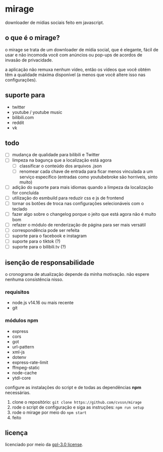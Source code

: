 # mirage

downloader de mídias sociais feito em javascript.

## o que é o mirage?

o mirage se trata de um downloader de mídia social, que é elegante, fácil de usar e não incomoda você com anúncios ou pop-ups de acordos de invasão de privacidade.

a aplicação não remuxa nenhum vídeo, então os vídeos que você obtém têm a qualidade máxima disponível (a menos que você altere isso nas configurações).

## suporte para

- twitter
- youtube / youtube music
- bilibili.com
- reddit
- vk

## todo

- [ ] mudança de qualidade para bilibili e Twitter
- [ ] limpeza na bagunça que a localização está agora
    - [ ] classificar o conteúdo dos arquivos .json
    - [ ] renomear cada chave de entrada para ficar menos vinculada a um serviço específico (entradas como youtubebroke são horríveis, sinto muito)
- [ ] adição do suporte para mais idiomas quando a limpeza da localização for concluída
- [ ] utilização do esmbuild para reduzir css e js de frontend
- [ ] tornar os botões de troca nas configurações selecionáveis ​​com o teclado
- [ ] fazer algo sobre o changelog porque o jeito que está agora não é muito bom
- [ ] refazer o módulo de renderização de página para ser mais versátil
- [ ] correspondência pode ser refeita
- [ ] suporte para o facebook e instagram
- [ ] suporte para o tiktok (?)
- [ ] suporte para o bilibili.tv (?)

## isenção de responsabilidade

o cronograma de atualização depende da minha motivação. não espere nenhuma consistência nisso.

### requisitos

- node.js v14.16 ou mais recente
- git

### módulos npm

- express
- cors
- got
- url-pattern
- xml-js
- dotenv
- express-rate-limit
- ffmpeg-static
- node-cache
- ytdl-core

configure as instalações do script e de todas as dependências **npm** necessárias.

1. clone o repositório: `git clone https://github.com/cvssn/mirage`
2. rode o script de configuração e siga as instruções: `npm run setup`
3. rode o mirage por meio do `npm start`
4. feito

## licença

licenciado por meio da [gpl-3.0 license](https://github.com/cvssn/mirage/LICENSE).
